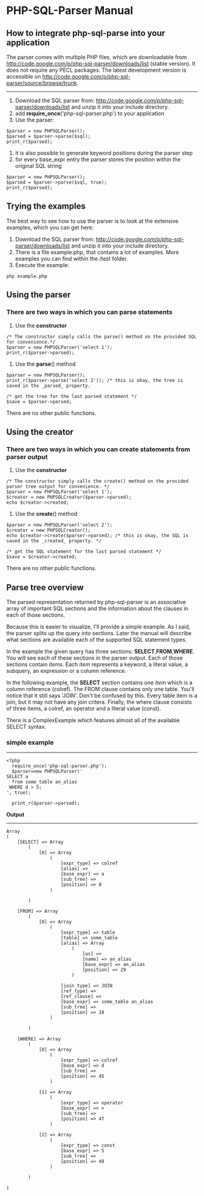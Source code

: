 # PHP-SQL-Parser Manual #

## How to integrate php-sql-parse into your application ##
The parser comes with multiple PHP files, which are downloadable from http://code.google.com/p/php-sql-parser/downloads/list (stable version).  It does not require any PECL packages. The latest development version is accessible on http://code.google.com/p/php-sql-parser/source/browse/trunk.

---

  1. Download the SQL parser from: http://code.google.com/p/php-sql-parser/downloads/list and unzip it into your include directory.
  1. add **require\_once**('php-sql-parser.php') to your application
  1. Use the parser:
```
$parser = new PHPSQLParser();
$parsed = $parser->parse($sql);
print_r($parsed);
```
  1. it is also possible to generate keyword positions during the parser step
  1. for every base\_expr entry the parser stores the position within the original SQL string
```
$parser = new PHPSQLParser();
$parsed = $parser->parse($sql, true);
print_r($parsed);
```


## Trying the examples ##
The best way to see how to use the parser is to look at the extensive examples, which you can get here:
  1. Download the SQL parser from: http://code.google.com/p/php-sql-parser/downloads/list and unzip it into your include directory.
  1. There is a file example.php, that contains a lot of examples. More examples you can find within the /test folder.
  1. Execute the example:
```
php example.php
```

## Using the parser ##

### There are two ways in which you can parse statements ###

  1. Use the **constructor**
```
/* The constructor simply calls the parse() method on the provided SQL for convenience.*/
$parser = new PHPSQLParser('select 1');
print_r($parser->parsed);
```
  1. Use the **parse**() method
```
$parser = new PHPSQLParser();
print_r($parser->parse('select 2')); /* this is okay, the tree is saved in the _parsed_ property.

/* get the tree for the last parsed statement */
$save = $parser->parsed;
```

There are no other public functions.


## Using the creator ##

### There are two ways in which you can create statements from parser output ###

  1. Use the **constructor**
```
/* The constructor simply calls the create() method on the provided parser tree output for convenience. */
$parser = new PHPSQLParser('select 1');
$creator = new PHPSQLCreator($parser->parsed);
echo $creator->created;
```
  1. Use the **create**() method
```
$parser = new PHPSQLParser('select 2');
$creator = new PHPSQLCreator();
echo $creator->create($parser->parsed); /* this is okay, the SQL is saved in the _created_ property. */

/* get the SQL statement for the last parsed statement */
$save = $creator->created;
```

There are no other public functions.


## Parse tree overview ##
The parsed representation returned by php-sql-parser is an associative array of important SQL sections and the information about the clauses in each of those sections.

Because this is easier to visualize, I'll provide a simple example.  As I said, the parser splits up the query into sections. Later the manual will describe what sections are available each of the supported SQL statement types.

In the example the given query has three sections: **SELECT**,**FROM**,**WHERE**.  You will see each of these sections in the parser output.  Each of those sections contain _items_.  Each _item_ represents a keyword, a literal value, a subquery, an expression or a column reference.

In the following example, the **SELECT** section contains one _item_ which is a column reference (colref).  The FROM clause contains only one table.  You'll notice that it still says 'JOIN'.  Don't be confused by this.  Every table item is a join, but it may not have any join critera.  Finally, the where clause consists of three items, a colref, an operator and a literal value (const).

There is a ComplexExample which features almost all of the available SELECT syntax.

### simple example ###

---

```
<?php
  require_once('php-sql-parser.php');
  $parser=new PHPSQLParser('
SELECT a 
  from some_table an_alias
 WHERE d > 5;
', true);

  print_r($parser->parsed);  
```

**Output**

---

```
Array
(
    [SELECT] => Array
        (
            [0] => Array
                (
                    [expr_type] => colref
                    [alias] => 
                    [base_expr] => a
                    [sub_tree] => 
                    [position] => 8
                )

        )

    [FROM] => Array
        (
            [0] => Array
                (
                    [expr_type] => table
                    [table] => some_table
                    [alias] => Array
                        (
                            [as] => 
                            [name] => an_alias
                            [base_expr] => an_alias
                            [position] => 29
                        )

                    [join_type] => JOIN
                    [ref_type] => 
                    [ref_clause] => 
                    [base_expr] => some_table an_alias
                    [sub_tree] => 
                    [position] => 18
                )

        )

    [WHERE] => Array
        (
            [0] => Array
                (
                    [expr_type] => colref
                    [base_expr] => d
                    [sub_tree] => 
                    [position] => 45
                )

            [1] => Array
                (
                    [expr_type] => operator
                    [base_expr] => >
                    [sub_tree] => 
                    [position] => 47
                )

            [2] => Array
                (
                    [expr_type] => const
                    [base_expr] => 5
                    [sub_tree] => 
                    [position] => 49
                )

        )

)
```